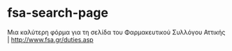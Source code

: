 # fsa-search-page
Μια καλύτερη φόρμα για τη σελίδα του Φαρμακευτικού Συλλόγου Αττικής | http://www.fsa.gr/duties.asp
